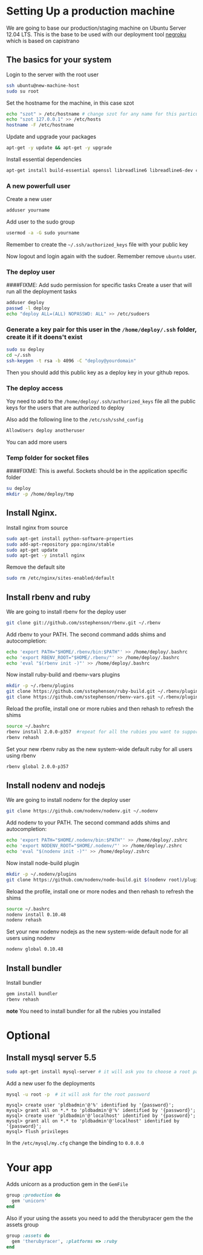 # Setting Up a production machine

We are going to base our production/staging machine on Ubuntu Server 12.04 LTS. This is the base to be used with our deployment tool [negroku](https://github.com/platanus-repos/negroku) which is based on capistrano

## The basics for your system

Login to the server with the root user
```bash
ssh ubuntu@new-machine-host
sudo su root
```

Set the hostname for the machine, in this case szot
```bash
echo "szot" > /etc/hostname # change szot for any name for this particular machine
echo "szot 127.0.0.1" >> /etc/hosts
hostname -F /etc/hostname
```

Update and upgrade your packages
```bash
apt-get -y update && apt-get -y upgrade
```

Install essential dependencies
```bash
apt-get install build-essential openssl libreadline6 libreadline6-dev curl git-core zlib1g zlib1g-dev libssl-dev libyaml-dev libsqlite3-dev sqlite3 libxml2-dev libxslt-dev autoconf libc6-dev ncurses-dev automake libtool bison libmysqlclient15-dev libpcre3 libpcre3-dev
```

### A new powerfull user

Create a new user
```bash
adduser yourname
```

Add user to the sudo group
```bash
usermod -a -G sudo yourname
```
Remember to create the `~/.ssh/authorized_keys` file with your public key

Now logout and login again with the sudoer. Remember remove `ubuntu` user.

### The deploy user
####FIXME: Add sudo permission for specific tasks
Create a user that will run all the deployment tasks
```bash
adduser deploy
passwd -l deploy
echo "deploy ALL=(ALL) NOPASSWD: ALL" >> /etc/sudoers
```

### Generate a key pair for this user in the `/home/deploy/.ssh` folder, create it if it doens't exist
```bash
sudo su deploy
cd ~/.ssh
ssh-keygen -t rsa -b 4096 -C "deploy@yourdomain"
```
Then you should add this public key as a deploy key in your github repos.

### The deploy access
Yoy need to add to the `/home/deploy/.ssh/authorized_keys` file all the public keys for the users that are authorized to deploy

Also add the following line to the `/etc/ssh/sshd_config`
```bash
AllowUsers deploy anotheruser
```
You can add more users

### Temp folder for socket files
####FIXME: This is aweful. Sockets should be in the application specific folder
```bash
su deploy
mkdir -p /home/deploy/tmp
```

## Install Nginx.

Install nginx from source
```bash
sudo apt-get install python-software-properties
sudo add-apt-repository ppa:nginx/stable
sudo apt-get update
sudo apt-get -y install nginx
```

Remove the default site
```bash
sudo rm /etc/nginx/sites-enabled/default
```

## Install rbenv and ruby

We are going to install rbenv for the deploy user

```bash
git clone git://github.com/sstephenson/rbenv.git ~/.rbenv
```

Add rbenv to your PATH. The second command adds shims and autocompletion:

```bash
echo 'export PATH="$HOME/.rbenv/bin:$PATH"' >> /home/deploy/.bashrc
echo 'export RBENV_ROOT="$HOME/.rbenv/"' >> /home/deploy/.bashrc
echo 'eval "$(rbenv init -)"' >> /home/deploy/.bashrc
```

Now install ruby-build and rbenv-vars plugins

```bash
mkdir -p ~/.rbenv/plugins
git clone https://github.com/sstephenson/ruby-build.git ~/.rbenv/plugins/ruby-build
git clone https://github.com/sstephenson/rbenv-vars.git ~/.rbenv/plugins/rbenv-vars
```

Reload the profile, install one or more rubies and then rehash to refresh the shims

```bash
source ~/.bashrc
rbenv install 2.0.0-p357  #repeat for all the rubies you want to support
rbenv rehash
```

Set your new rbenv ruby as the new system-wide default ruby for all users using rbenv

```bash
rbenv global 2.0.0-p357
```

## Install nodenv and nodejs

We are going to install nodenv for the deploy user

```bash
git clone https://github.com/nodenv/nodenv.git ~/.nodenv
```

Add nodenv to your PATH. The second command adds shims and autocompletion:

```bash
echo 'export PATH="$HOME/.nodenv/bin:$PATH"' >> /home/deploy/.zshrc
echo 'export NODENV_ROOT="$HOME/.nodenv/"' >> /home/deploy/.zshrc
echo 'eval "$(nodenv init -)"' >> /home/deploy/.zshrc
```

Now install node-build plugin

```bash
mkdir -p ~/.nodenv/plugins
git clone https://github.com/nodenv/node-build.git $(nodenv root)/plugins/node-build
```

Reload the profile, install one or more nodes and then rehash to refresh the shims

```bash
source ~/.bashrc
nodenv install 0.10.48
nodenv rehash
```

Set your new nodenv nodejs as the new system-wide default node for all users using nodenv

```bash
nodenv global 0.10.48
```

## Install bundler

Install bundler
```bash
gem install bundler
rbenv rehash
```
**note**  You need to install bundler for all the rubies you installed

# Optional

## Install mysql server 5.5

```bash
sudo apt-get install mysql-server # it will ask you to choose a root password
```

Add a new user fo the deployments
```bash
mysql -u root -p  # it will ask for the root password
```

```mysql
mysql> create user 'pldbadmin'@'%' identified by '{password}';
mysql> grant all on *.* to 'pldbadmin'@'%' identified by '{password}';
mysql> create user 'pldbadmin'@'localhost' identified by '{password}';
mysql> grant all on *.* to 'pldbadmin'@'localhost' identified by '{password}';
mysql> flush privileges
```

In the `/etc/mysql/my.cfg` change the binding to `0.0.0.0`

# Your app

Adds unicorn as a production gem in the `GemFile`
```ruby
group :production do
  gem 'unicorn'
end
```

Also if your using the assets you need to add the therubyracer gem the the assets group
```ruby
group :assets do
  gem 'therubyracer', :platforms => :ruby
end
```
